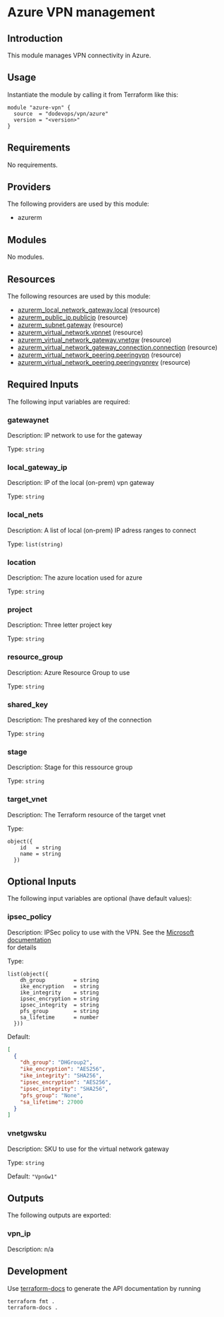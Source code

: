 # Azure VPN management

## Introduction

This module manages VPN connectivity in Azure.

## Usage

Instantiate the module by calling it from Terraform like this:

```hcl
module "azure-vpn" {
  source  = "dodevops/vpn/azure"
  version = "<version>"
}
```

<!-- BEGIN_TF_DOCS -->
## Requirements

No requirements.

## Providers

The following providers are used by this module:

- azurerm

## Modules

No modules.

## Resources

The following resources are used by this module:

- [azurerm_local_network_gateway.local](https://registry.terraform.io/providers/hashicorp/azurerm/latest/docs/resources/local_network_gateway) (resource)
- [azurerm_public_ip.publicip](https://registry.terraform.io/providers/hashicorp/azurerm/latest/docs/resources/public_ip) (resource)
- [azurerm_subnet.gateway](https://registry.terraform.io/providers/hashicorp/azurerm/latest/docs/resources/subnet) (resource)
- [azurerm_virtual_network.vpnnet](https://registry.terraform.io/providers/hashicorp/azurerm/latest/docs/resources/virtual_network) (resource)
- [azurerm_virtual_network_gateway.vnetgw](https://registry.terraform.io/providers/hashicorp/azurerm/latest/docs/resources/virtual_network_gateway) (resource)
- [azurerm_virtual_network_gateway_connection.connection](https://registry.terraform.io/providers/hashicorp/azurerm/latest/docs/resources/virtual_network_gateway_connection) (resource)
- [azurerm_virtual_network_peering.peeringvpn](https://registry.terraform.io/providers/hashicorp/azurerm/latest/docs/resources/virtual_network_peering) (resource)
- [azurerm_virtual_network_peering.peeringvpnrev](https://registry.terraform.io/providers/hashicorp/azurerm/latest/docs/resources/virtual_network_peering) (resource)

## Required Inputs

The following input variables are required:

### gatewaynet

Description: IP network to use for the gateway

Type: `string`

### local\_gateway\_ip

Description: IP of the local (on-prem) vpn gateway

Type: `string`

### local\_nets

Description: A list of local (on-prem) IP adress ranges to connect

Type: `list(string)`

### location

Description: The azure location used for azure

Type: `string`

### project

Description: Three letter project key

Type: `string`

### resource\_group

Description: Azure Resource Group to use

Type: `string`

### shared\_key

Description: The preshared key of the connection

Type: `string`

### stage

Description: Stage for this ressource group

Type: `string`

### target\_vnet

Description: The Terraform resource of the target vnet

Type:

```hcl
object({
    id   = string
    name = string
  })
```

## Optional Inputs

The following input variables are optional (have default values):

### ipsec\_policy

Description: IPSec policy to use with the VPN. See the
[Microsoft documentation](https://docs.microsoft.com/en-us/azure/vpn-gateway/vpn-gateway-ipsecikepolicy-rm-powershell)  
for details

Type:

```hcl
list(object({
    dh_group         = string
    ike_encryption   = string
    ike_integrity    = string
    ipsec_encryption = string
    ipsec_integrity  = string
    pfs_group        = string
    sa_lifetime      = number
  }))
```

Default:

```json
[
  {
    "dh_group": "DHGroup2",
    "ike_encryption": "AES256",
    "ike_integrity": "SHA256",
    "ipsec_encryption": "AES256",
    "ipsec_integrity": "SHA256",
    "pfs_group": "None",
    "sa_lifetime": 27000
  }
]
```

### vnetgwsku

Description: SKU to use for the virtual network gateway

Type: `string`

Default: `"VpnGw1"`

## Outputs

The following outputs are exported:

### vpn\_ip

Description: n/a
<!-- END_TF_DOCS -->

## Development

Use [terraform-docs](https://terraform-docs.io/) to generate the API documentation by running

    terraform fmt .
    terraform-docs .
